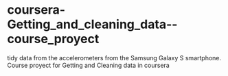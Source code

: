 # coursera-Getting_and_cleaning_data--course_proyect
tidy data from the accelerometers from the Samsung Galaxy S smartphone. Course proyect for Getting and Cleaning data in coursera
